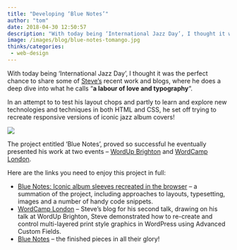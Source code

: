 ```yaml
---
title: "Developing ‘Blue Notes’"
author: "tom"
date: 2018-04-30 12:50:57
description: "With today being ‘International Jazz Day’, I thought it was the perfect chance to share some of Steve’s recent work and blogs, where he does a deep dive into what he calls a labour of love and typography."
image: /images/blog/blue-notes-tomango.jpg
thinks/categories: 
 - web-design
---
```


With today being ‘International Jazz Day’, I thought it was the perfect chance to share some of [Steve’s](/is/steve-honeyman) recent work and blogs, where he does a deep dive into what he calls “**a labour of love and typography**“.

In an attempt to to test his layout chops and partly to learn and explore new technologies and techniques in both HTML and CSS, he set off trying to recreate responsive versions of iconic jazz album covers!

![](/images/blog/blue-notes-tomango.jpg)

The project entitled ‘Blue Notes’, proved so successful he eventually presented his work at two events – [WordUp Brighton](https://www.meetup.com/WordUp-Brighton/) and [WordCamp London](https://2018.london.wordcamp.org/).

Here are the links you need to enjoy this project in full:

- [Blue Notes: Iconic album sleeves recreated in the browser](http://stevehoneyman.co.uk/blog/blue-notes/) – a summation of the project, including approaches to layouts, typesetting, images and a number of handy code snippets.
- [WordCamp London](http://stevehoneyman.co.uk/blog/wordcamp/) – Steve’s blog for his second talk, drawing on his talk at WordUp Brighton, Steve demonstrated how to re-create and control multi-layered print style graphics in WordPress using Advanced Custom Fields.
- [Blue Notes](http://stevehoneyman.co.uk/blue-notes/) – the finished pieces in all their glory!
